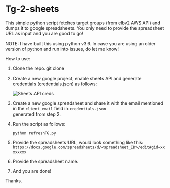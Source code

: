 # Tg-2-sheets
This simple python script fetches target groups (from elbv2 AWS API) and dumps it to google spreadsheets. You only need to provide the spreadsheet URL as input and you are good to go!

NOTE: I have built this using python v3.6. In case you are using an older version of python and run into issues, do let me know!

How to use:

1. Clone the repo.
    git clone 
2. Create a new google project, enable sheets API and generate credentials (credentials.json) as follows:

    ![Sheets API creds](https://s3.amazonaws.com/com.twilio.prod.twilio-docs/original_images/google-developer-console.gif)

3. Create a new google spreadsheet and share it with the email mentioned in the `client_email` field in `credentials.json`  
   generated from step 2.

3. Run the script as follows:
      ```
      python refreshTG.py
      ```
4. Provide the spreadsheets URL, would look something like this:
                `https://docs.google.com/spreadsheets/d/<spreadsheet_ID>/edit#gid=xxxxxxxx`

5. Provide the spreadsheet name.

6. And you are done!

Thanks.
